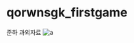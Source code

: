 # qorwnsgk_firstgame
준하 과외자료
![a](https://user-images.githubusercontent.com/48673195/222946066-4004bbfc-2b35-41b8-80ea-c41b72fdd272.gif)
